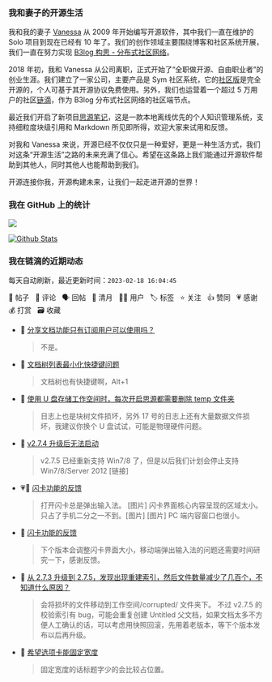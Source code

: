 ### 我和妻子的开源生活

我和我的妻子 [Vanessa](https://github.com/Vanessa219) 从 2009 年开始编写开源软件，其中我们一直在维护的 Solo 项目到现在已经有 10 年了。我们的创作领域主要围绕博客和社区系统开展，我们一直在努力实现 [B3log 构思 - 分布式社区网络](https://ld246.com/article/1546941897596)。

2018 年初，我和 Vanessa 从公司离职，正式开始了“全职做开源、自由职业者”的创业生涯。我们建立了一家公司，主要产品是 Sym 社区系统，它的[社区版](https://github.com/88250/symphony)是完全开源的，个人可基于其开源协议免费使用。另外，我们也运营着一个超过 5 万用户的社区[链滴](https://ld246.com)，作为 B3log 分布式社区网络的社区端节点。

最近我们开启了新项目[思源笔记](https://github.com/siyuan-note/siyuan)，这是一款本地离线优先的个人知识管理系统，支持细粒度块级引用和 Markdown 所见即所得，欢迎大家来试用和反馈。

对我和 Vanessa 来说，开源已经不仅仅只是一种爱好，更是一种生活方式，我们对这条“开源生活”之路的未来充满了信心。希望在这条路上我们能通过开源软件帮助到其他人，同时其他人也能帮助到我们。

开源连接你我，开源构建未来，让我们一起走进开源的世界！

### 我在 GitHub 上的统计

<a title="Hits" target="_blank" href="https://github.com/88250/88250"><img src="https://hits.b3log.org/88250/88250.svg"></a>

[![Github Stats](https://github-readme-stats.vercel.app/api?username=88250&theme=tokyonight&show_icons=true)](https://github.com/88250)

<!--events start -->

### 我在链滴的近期动态

每天自动刷新，最近更新时间：`2023-02-18 16:04:45`

📝 帖子 &nbsp; 💬 评论 &nbsp; 🗣 回帖 &nbsp; 🌙 清月 &nbsp; 👨‍💻 用户 &nbsp; 🏷️ 标签 &nbsp; ⭐️ 关注 &nbsp; 👍 赞同 &nbsp; 💗 感谢 &nbsp; 💰 打赏 &nbsp; 🗃 收藏

* 💬 [分享文档功能只有订阅用户可以使用吗？](https://ld246.com/article/1676598492343/comment/1676702596924#comments)

  > 不是。
* 💬 [文档树列表最小化快捷键问题](https://ld246.com/article/1676626971903/comment/1676700366624#comments)

  > 文档树也有快捷键啊，Alt+1
* 💬 [使用 U 盘存储工作空间时，每次开启思源都需要删除 temp 文件夹](https://ld246.com/article/1676343131788/comment/1676691556955#comments)

  > 日志上也是块树文件损坏，另外 17 号的日志上还有大量数据文件损坏，我建议你换个 U 盘试试，可能是物理硬件问题。
* 💬 [v2.7.4 升级后无法启动](https://ld246.com/article/1676275132491/comment/1676686433788#comments)

  > v2.7.5 已经重新支持 Win7/8 了，但是以后我们计划会停止支持 Win7/8/Server 2012 [链接]
* 💗📝 [闪卡功能的反馈](https://ld246.com/article/1676678468593)

  > 打开闪卡总是弹出输入法。 [图片] 闪卡界面核心内容呈现的区域太小。只占了手机二分之一不到。[图片] [图片] PC 端内容窗口也很小。
* 💬 [闪卡功能的反馈](https://ld246.com/article/1676678468593/comment/1676680311253#comments)

  > 下个版本会调整闪卡界面大小，移动端弹出输入法的问题还需要时间研究一下，感谢反馈。
* 💬 [从 2.7.3 升级到 2.7.5，发现出现重建索引，然后文件数量减少了几百个，不知道什么原因？](https://ld246.com/article/1676643681110/comment/1676645150998#comments)

  > 会将损坏的文件移动到工作空间/corrupted/ 文件夹下。 不过 v2.7.5 的校验索引有 bug，可能会重复创建 Untitled 父文档，如果文档太多不方便人工确认的话，可以考虑用快照回滚，先用着老版本，等下个版本发布以后再升级。
* 💬 [希望选项卡能固定宽度](https://ld246.com/article/1676638269435/comment/1676642173323#comments)

  > 固定宽度的话标题字少的会比较占位置。


<!--events end -->
